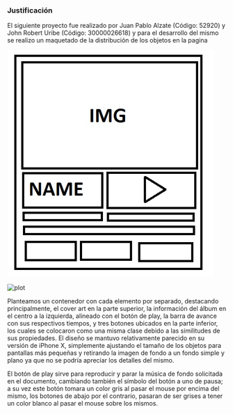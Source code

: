 ### Justificación 

El siguiente proyecto fue realizado por Juan Pablo Alzate (Código: 52920) y John Robert Uribe (Código: 30000026618) y para el desarrollo del mismo se realizo un maquetado de la distribución de los objetos en la pagina 

![plot](./assets/Maquetado-1.jpg)

![plot](./assets/Maquetado-1.png)

Planteamos un contenedor con cada elemento por separado, destacando principalmente, el cover art en la parte superior, la información del álbum en el centro a la izquierda, alineado con el botón de play, la barra de avance con sus respectivos tiempos, y tres botones ubicados en la parte inferior, los cuales se colocaron como una misma clase debido a las similitudes de sus propiedades. El diseño se mantuvo relativamente parecido en su versión de iPhone X, simplemente ajustando el tamaño de los objetos para pantallas más pequeñas y retirando la imagen de fondo a un fondo simple y plano ya que no se podría apreciar los detalles del mismo.

El botón de play sirve para reproducir y parar la música de fondo solicitada en el documento, cambiando también el símbolo del botón a uno de pausa; a su vez este botón tomara un color gris al pasar el mouse por encima del mismo, los botones de abajo por el contrario, pasaran de ser grises a tener un color blanco al pasar el mouse sobre los mismos.
